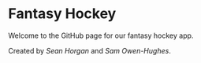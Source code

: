 # Fantasy Hockey
Welcome to the GitHub page for our fantasy hockey app.

Created by *Sean Horgan* and *Sam Owen-Hughes*.
